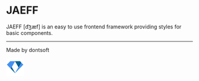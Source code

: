 # JAEFF
JAEFF \[d͡ʒæf\] is an easy to use frontend framework providing styles for basic components.

---
Made by dontsoft

[![dontsoft](docs/dontsoft_logo_x48.png)](https://dontsoft.com)